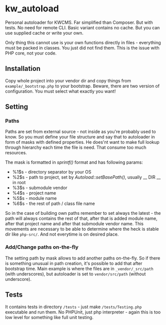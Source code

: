 kw_autoload
================

Personal autoloader for KWCMS. Far simplified than Composer. But with tests. No need
for remote CLI. Basic variant contains no cache. But you can use supplied cache or
write your own.

Only thing this cannot use is your own functions directly in files - everything must
be packed in classes. You just did not find them. This is the issue with PHP core,
not your code.

Installation
------------

Copy whole project into your vendor dir and copy things from ```example/_bootstrap.php```
to your bootstrap. Beware, there are two version of configuration. You must select what
exactly you want!

Setting
-------

### Paths

Paths are set from external source - not inside as you're probably used to know. So
you must define your file structure and say that to autoloader in form of masks with
defined properties. He does'nt want to make full lookup through hierarchy each time
the file is need. That consume too much resources.

The mask is formatted in _sprintf()_ format and has following params:
 * %1$s - directory separator by your OS
 * %2$s - path to project, set by _Autoload::setBasePath()_, usually __ DIR __ in root
 * %3$s - submodule vendor
 * %4$s - project name
 * %5$s - module name
 * %6$s - the rest of path / class file name

So in the case of building own paths remember to set always the latest - the path will
always contains the rest of that, after that is added module name, after that project
name and after that submodule vendor name. This movements are necessary to be able to
determine where the heck is stable dir like ```php-src/```. And not everytime is on
desired place.

### Add/Change paths on-the-fly

The setting path by mask allows to add another paths on-the-fly. So if there is
something unusual in path creation, it's possible to add that after bootstrap time.
Main example is where the files are in ```_vendor/_src/path``` (with underscores), but
autoloader is set to ```vendor/src/path``` (without underscore).

Tests
-----

It contains tests in directory ```/tests``` - just make ```/tests/Testing.php```
executable and run them. No PHPUnit, just php interpreter - again this is too low level
for something like full unit testing.
